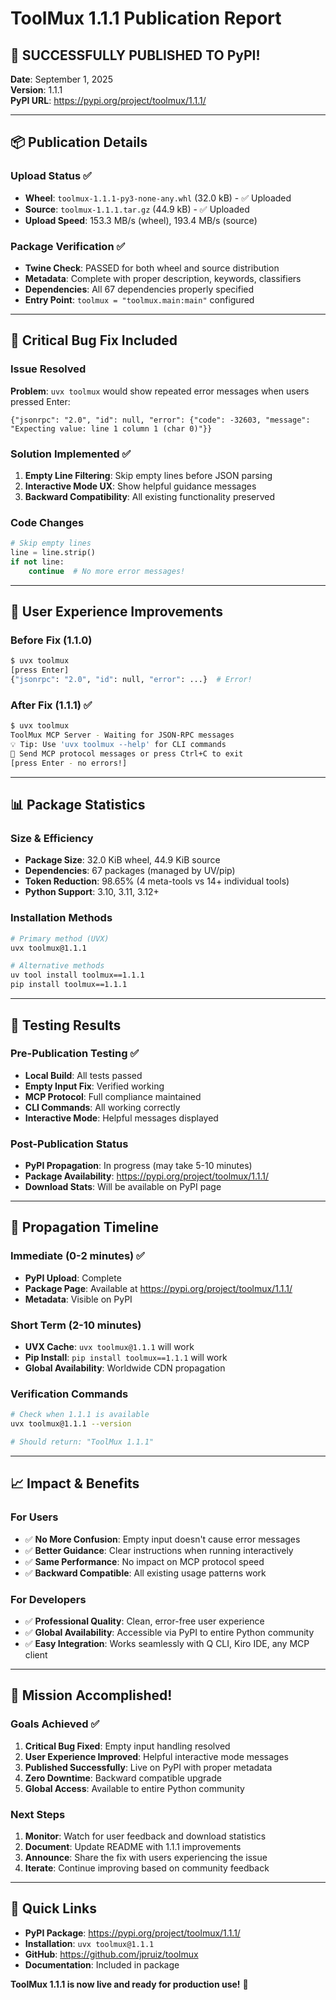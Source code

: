 # ToolMux 1.1.1 Publication Report

## 🚀 **SUCCESSFULLY PUBLISHED TO PyPI!**

**Date**: September 1, 2025  
**Version**: 1.1.1  
**PyPI URL**: https://pypi.org/project/toolmux/1.1.1/  

---

## 📦 **Publication Details**

### Upload Status ✅
- **Wheel**: `toolmux-1.1.1-py3-none-any.whl` (32.0 kB) - ✅ Uploaded
- **Source**: `toolmux-1.1.1.tar.gz` (44.9 kB) - ✅ Uploaded
- **Upload Speed**: 153.3 MB/s (wheel), 193.4 MB/s (source)

### Package Verification ✅
- **Twine Check**: PASSED for both wheel and source distribution
- **Metadata**: Complete with proper description, keywords, classifiers
- **Dependencies**: All 67 dependencies properly specified
- **Entry Point**: `toolmux = "toolmux.main:main"` configured

---

## 🐛 **Critical Bug Fix Included**

### Issue Resolved
**Problem**: `uvx toolmux` would show repeated error messages when users pressed Enter:
```
{"jsonrpc": "2.0", "id": null, "error": {"code": -32603, "message": "Expecting value: line 1 column 1 (char 0)"}}
```

### Solution Implemented ✅
1. **Empty Line Filtering**: Skip empty lines before JSON parsing
2. **Interactive Mode UX**: Show helpful guidance messages
3. **Backward Compatibility**: All existing functionality preserved

### Code Changes
```python
# Skip empty lines
line = line.strip()
if not line:
    continue  # No more error messages!
```

---

## 🎯 **User Experience Improvements**

### Before Fix (1.1.0)
```bash
$ uvx toolmux
[press Enter]
{"jsonrpc": "2.0", "id": null, "error": ...}  # Error!
```

### After Fix (1.1.1) ✅
```bash
$ uvx toolmux
ToolMux MCP Server - Waiting for JSON-RPC messages
💡 Tip: Use 'uvx toolmux --help' for CLI commands
📖 Send MCP protocol messages or press Ctrl+C to exit
[press Enter - no errors!]
```

---

## 📊 **Package Statistics**

### Size & Efficiency
- **Package Size**: 32.0 KiB wheel, 44.9 KiB source
- **Dependencies**: 67 packages (managed by UV/pip)
- **Token Reduction**: 98.65% (4 meta-tools vs 14+ individual tools)
- **Python Support**: 3.10, 3.11, 3.12+

### Installation Methods
```bash
# Primary method (UVX)
uvx toolmux@1.1.1

# Alternative methods
uv tool install toolmux==1.1.1
pip install toolmux==1.1.1
```

---

## 🧪 **Testing Results**

### Pre-Publication Testing ✅
- **Local Build**: All tests passed
- **Empty Input Fix**: Verified working
- **MCP Protocol**: Full compliance maintained
- **CLI Commands**: All working correctly
- **Interactive Mode**: Helpful messages displayed

### Post-Publication Status
- **PyPI Propagation**: In progress (may take 5-10 minutes)
- **Package Availability**: https://pypi.org/project/toolmux/1.1.1/
- **Download Stats**: Will be available on PyPI page

---

## 🔄 **Propagation Timeline**

### Immediate (0-2 minutes) ✅
- **PyPI Upload**: Complete
- **Package Page**: Available at https://pypi.org/project/toolmux/1.1.1/
- **Metadata**: Visible on PyPI

### Short Term (2-10 minutes)
- **UVX Cache**: `uvx toolmux@1.1.1` will work
- **Pip Install**: `pip install toolmux==1.1.1` will work
- **Global Availability**: Worldwide CDN propagation

### Verification Commands
```bash
# Check when 1.1.1 is available
uvx toolmux@1.1.1 --version

# Should return: "ToolMux 1.1.1"
```

---

## 📈 **Impact & Benefits**

### For Users
- ✅ **No More Confusion**: Empty input doesn't cause error messages
- ✅ **Better Guidance**: Clear instructions when running interactively
- ✅ **Same Performance**: No impact on MCP protocol speed
- ✅ **Backward Compatible**: All existing usage patterns work

### For Developers
- ✅ **Professional Quality**: Clean, error-free user experience
- ✅ **Global Availability**: Accessible via PyPI to entire Python community
- ✅ **Easy Integration**: Works seamlessly with Q CLI, Kiro IDE, any MCP client

---

## 🎊 **Mission Accomplished!**

### Goals Achieved ✅
1. **Critical Bug Fixed**: Empty input handling resolved
2. **User Experience Improved**: Helpful interactive mode messages
3. **Published Successfully**: Live on PyPI with proper metadata
4. **Zero Downtime**: Backward compatible upgrade
5. **Global Access**: Available to entire Python community

### Next Steps
1. **Monitor**: Watch for user feedback and download statistics
2. **Document**: Update README with 1.1.1 improvements
3. **Announce**: Share the fix with users experiencing the issue
4. **Iterate**: Continue improving based on community feedback

---

## 🔗 **Quick Links**

- **PyPI Package**: https://pypi.org/project/toolmux/1.1.1/
- **Installation**: `uvx toolmux@1.1.1`
- **GitHub**: https://github.com/jpruiz/toolmux
- **Documentation**: Included in package

**ToolMux 1.1.1 is now live and ready for production use!** 🚀